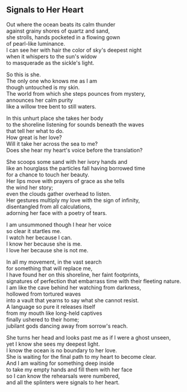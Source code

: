 Signals to Her Heart
--------------------

Out where the ocean beats its calm thunder  
against grainy shores of quartz and sand,  
she strolls, hands pocketed in a flowing gown  
of pearl-like luminance.  
I can see her with hair the color of sky's deepest night  
when it whispers to the sun's widow  
to masquerade as the sickle's light.  

So this is she.  
The only one who knows me as I am  
though untouched is my skin.  
The world from which she steps pounces from mystery,  
announces her calm purity  
like a willow tree bent to still waters.  

In this unhurt place she takes her body  
to the shoreline listening for sounds beneath the waves  
that tell her what to do.  
How great is her love?  
Will it take her across the sea to me?  
Does she hear my heart's voice before the translation?  

She scoops some sand with her ivory hands and  
like an hourglass the particles fall having borrowed time  
for a chance to touch her beauty.  
Her lips move with prayers of grace as she tells  
the wind her story;  
even the clouds gather overhead to listen.  
Her gestures multiply my love with the sign of infinity,  
disentangled from all calculations,  
adorning her face with a poetry of tears.  

I am unsummoned though I hear her voice  
so clear it startles me.  
I watch her because I can.  
I know her because she is me.  
I love her because she is not me.  

In all my movement, in the vast search  
for something that will replace me,  
I have found her on this shoreline, her faint footprints,  
signatures of perfection that embarrass time with their fleeting nature.  
I am like the cave behind her watching from darkness,  
hollowed from tortured waves  
into a vault that yearns to say what she cannot resist.  
A language so pure it releases itself  
from my mouth like long-held captives  
finally ushered to their home;  
jubilant gods dancing away from sorrow's reach.  

She turns her head and looks past me as if I were a ghost unseen,  
yet I know she sees my deepest light.  
I know the ocean is no boundary to her love.  
She is waiting for the final path to my heart to become clear.  
And I am waiting for something deep inside  
to take my empty hands and fill them with her face  
so I can know the rehearsals were numbered,  
and all the splinters were signals to her heart. 
